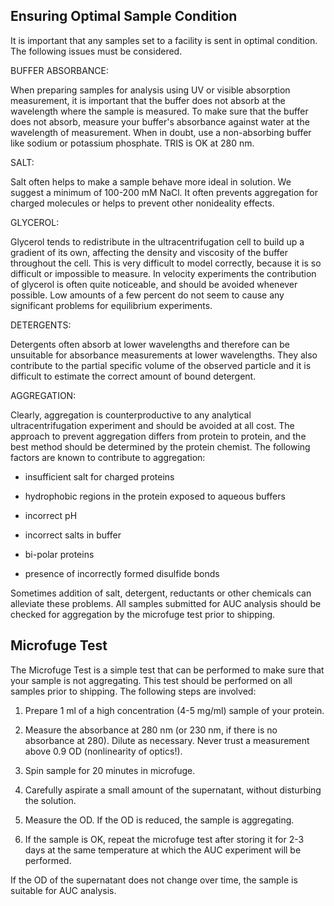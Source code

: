 ## Ensuring Optimal Sample Condition

It is important that any samples set to a facility is sent in optimal condition. The following issues must be considered.

BUFFER ABSORBANCE:

  When preparing samples for analysis using UV or visible absorption measurement, it is important that the buffer does not absorb at the wavelength where the sample is measured. To make sure that the buffer does not absorb, measure your buffer's absorbance against water at the wavelength of measurement. When in doubt, use a non-absorbing buffer like sodium or potassium phosphate. TRIS is OK at 280 nm.

SALT:

  Salt often helps to make a sample behave more ideal in solution. We suggest a minimum of 100-200 mM NaCl. It often prevents aggregation for charged molecules or helps to prevent other nonideality effects. 

GLYCEROL:

  Glycerol tends to redistribute in the ultracentrifugation cell to build up a gradient of its own, affecting the density and viscosity of the buffer throughout the cell. This is very difficult to model correctly, because it is so difficult or impossible to measure. In velocity experiments the contribution of glycerol is often quite noticeable, and should be avoided whenever possible. Low amounts of a few percent do not seem to cause any significant problems for equilibrium experiments.

DETERGENTS:

  Detergents often absorb at lower wavelengths and therefore can be unsuitable for absorbance measurements at lower wavelengths. They also contribute to the partial specific volume of the observed particle and it is difficult to estimate the correct amount of bound detergent. 

AGGREGATION:

  Clearly, aggregation is counterproductive to any analytical ultracentrifugation experiment and should be avoided at all cost. The approach to prevent aggregation differs from protein to protein, and the best method should be determined by the protein chemist. The following factors are known to contribute to aggregation:

  * insufficient salt for charged proteins

  * hydrophobic regions in the protein exposed to aqueous buffers

  * incorrect pH

  * incorrect salts in buffer

  * bi-polar proteins

  * presence of incorrectly formed disulfide bonds

  Sometimes addition of salt, detergent, reductants or other chemicals can alleviate these problems. All samples submitted for AUC analysis should be checked for aggregation by the microfuge test prior to shipping.

## Microfuge Test

 The Microfuge Test is a simple test that can be performed to make sure that your sample is not aggregating. This test should be performed on all samples prior to shipping. The following steps are involved:

1. Prepare 1 ml of a high concentration (4-5 mg/ml) sample of your protein.

2. Measure the absorbance at 280 nm (or 230 nm, if there is no absorbance at 280). Dilute as necessary. Never trust a measurement above 0.9 OD (nonlinearity of optics!).

3. Spin sample for 20 minutes in microfuge.

4. Carefully aspirate a small amount of the supernatant, without disturbing the solution.

5. Measure the OD. If the OD is reduced, the sample is aggregating.

6. If the sample is OK, repeat the microfuge test after storing it for 2-3 days at the same temperature at which the AUC experiment will be performed.

If the OD of the supernatant does not change over time, the sample is suitable for AUC analysis.


